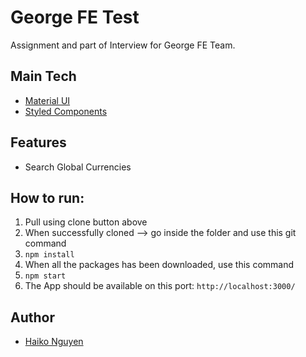 # George FE Test

Assignment and part of Interview for George FE Team.

## Main Tech

- [Material UI](https://material-ui.com/)
- [Styled Components](https://styled-components.com/)

## Features

- Search Global Currencies

## How to run:

1. Pull using clone button above
2. When successfully cloned --> go inside the folder and use this git command
3. `npm install`
4. When all the packages has been downloaded, use this command
5. `npm start`
6. The App should be available on this port: `http://localhost:3000/`

## Author

- [Haiko Nguyen](https://www.haikonguyen.eu)
